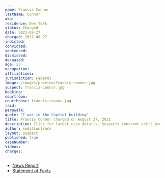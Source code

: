 ```yaml
---
name: Francis Connor
lastName: Connor
aka:
residence: New York
status: Charged
date: 2021-08-27
charged: 2021-08-27
indicted:
convicted:
sentenced:
dismissed:
deceased:
age: 23
occupation:
affiliations:
jurisdiction: Federal
image: /images/preview/francis-connor.jpg
suspect: francis-connor.jpg
booking:
courtroom:
courthouse: francis-connor.jpg
raid:
perpwalk:
quote: "I was in the Capitol building"
title: Francis Connor charged on August 27, 2021
description: Click for latest case details. Suspects innocent until proven guilty.
author: seditiontrack
layout: suspect
published: true
caseNumber:
videos:
charges:
---
```


- [News Report](https://nypost.com/2021/08/31/two-more-brooklyn-men-charged-in-capitol-riot/)
- [Statement of Facts](https://storage.courtlistener.com/recap/gov.uscourts.dcd.235042/gov.uscourts.dcd.235042.1.1.pdf)
